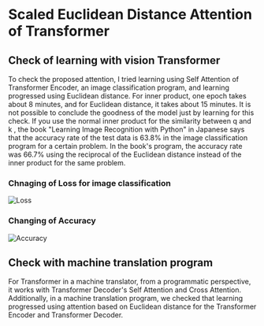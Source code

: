 # Scaled Euclidean Distance Attention of Transformer

## Check of learning with vision Transformer

To check the proposed attention, I tried learning using Self Attention of Transformer Encoder, an image classification program, and learning progressed using Euclidean distance. For inner product, one epoch takes about 8 minutes, and for Euclidean distance, it takes about 15 minutes. It is not possible to conclude the goodness of the model just by learning for this check. If you use the normal inner product for the similarity between q and k , the book "Learning Image Recognition with Python" in Japanese says that the accuracy rate of the test data is 63.8% in the image classification program for a certain problem. In the book's program, the accuracy rate was 66.7% using the reciprocal of the Euclidean distance instead of the inner product for the same problem.

### Chnaging of Loss for image classification

![Loss](https://github.com/toshiouchi/ScaledEuclideanDistanceAttention/assets/121741811/abc71db8-400c-48e2-b328-cf8bef12c8bd)

### Changing of Accuracy

![Accuracy](https://github.com/toshiouchi/ScaledEuclideanDistanceAttention/assets/121741811/1d1d8a85-1c49-4c64-a514-7f3b27370918)

## Check with machine translation program

For Transformer in a machine translator, from a programmatic perspective, it works with Transformer Decoder's Self Attention and Cross Attention. Additionally, in a machine translation program, we checked that learning progressed using attention based on Euclidean distance for the Transformer Encoder and Transformer Decoder.
